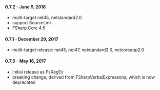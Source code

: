 #### 0.7.2 - June 9, 2018
* multi-target net45, netstandard2.0
* support SourceLink
* FSharp.Core 4.5

#### 0.7.1 - December 29, 2017
* multi-target release: net45, net47, netstandard2.0, netcoreapp2.0

#### 0.7.0 - May 16, 2017
* initial release as FsRegEx
* breaking change, derived from FSharpVerbalExpressons, which is now deprecated
